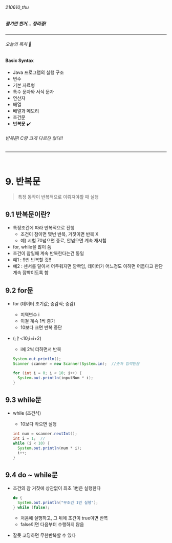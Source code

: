 ###### 210610_thu

##### 필기만 한거... 정리중!

<hr>

###### 오늘의 목차 :lemon:

#### Basic Syntax

- Java 프로그램의 실행 구조 
- 변수 
- 기본 자료형 
- 특수 문자와 서식 문자 
- 연산자 
- 배열 
- 배열과 메모리 
- 조건문 
- **반복문** :heavy_check_mark:

###### 반복문! C랑 크게 다르진 않다!!

<hr>




<br>

# 9. 반복문

> 특정 동작이 반복적으로 이뤄져야할 때 실행



## 9.1 반복문이란?

- 특정조건에 따라 반복적으로 진행
  - 조건이 참이면 몇번 반복, 거짓이면 반복 X
  - 예) 시험 70넘으면 종료, 안넘으면 계속 재시험
- for, while을 많이 씀
- 조건이 참일때 계속 반복한다는건 동일
- 예1 : 9번 반복할 것!!
- 예2 : 센서를 달아서 어두워지면 깜빡임, 데이터가 어느정도 이하면 어둡다고 판단 계속 깜빡이도록 함

## 9.2 for문

- for (데이터 초기값; 증감식; 증감)

  - 지역변수 i
  - 이걸 계속 1씩 증가
  - 10보다 크면 반복 중단

- (;ㅑ<10;i=i+2)

  - i에 2씩 더하면서 반복

  ```java
  System.out.println();
  Scanner scanner = new Scanner(System.in);  //숫자 입력받음
  
  for (int i = 0; i < 10; i++) {
    System.out.println(inputNum * i);
  }
  ```

  

## 9.3 while문

- while (조건식)

  - 10보다 작으면 실행

  ```java
  int num = scanner.nextInt();
  int i = 1;  //
  while (i < 10) {
    System.out.println(num * i);
    i++;
  }
  ```

  

  

## 9.4 do ~ while문

- 조건의 참 거짓에 상관없이 최초 1번은 실행한다

  ```java
  do {
    System.out.println("무조건 1번 실행");
  } while (false);
  ```

  - 처음에 실행하고, 그 뒤에 조건이 true이면 반복
  - false이면 다음부터 수행하지 않음

- 잘못 코딩하면 무한반복할 수 있다

